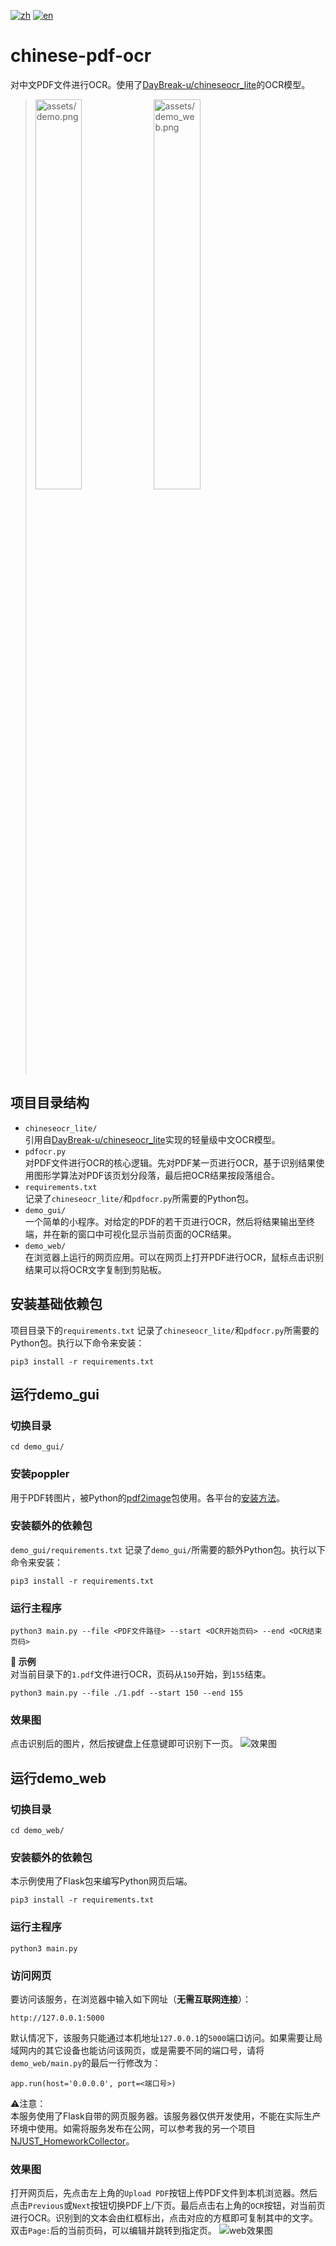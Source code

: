 [![zh](https://img.shields.io/badge/README-zh-red.svg)](./README.md)
[![en](https://img.shields.io/badge/README-en-gre.svg)](./README.en.md)

# chinese-pdf-ocr
对中文PDF文件进行OCR。使用了[DayBreak-u/chineseocr\_lite](https://github.com/DayBreak-u/chineseocr_lite)的OCR模型。  
> <img src="assets/demo.png" alt="assets/demo.png" width="40%" height="40%">
> <img src="assets/demo_web.png" alt="assets/demo_web.png" width="40%" height="40%">

## 项目目录结构
- ```chineseocr_lite/```  
引用自[DayBreak-u/chineseocr\_lite](https://github.com/DayBreak-u/chineseocr_lite)实现的轻量级中文OCR模型。
- ```pdfocr.py```  
对PDF文件进行OCR的核心逻辑。先对PDF某一页进行OCR，基于识别结果使用图形学算法对PDF该页划分段落，最后把OCR结果按段落组合。
- ```requirements.txt```  
记录了```chineseocr_lite/```和```pdfocr.py```所需要的Python包。
- ```demo_gui/```  
一个简单的小程序。对给定的PDF的若干页进行OCR，然后将结果输出至终端，并在新的窗口中可视化显示当前页面的OCR结果。
- ```demo_web/```  
在浏览器上运行的网页应用。可以在网页上打开PDF进行OCR，鼠标点击识别结果可以将OCR文字复制到剪贴板。

## 安装基础依赖包
项目目录下的```requirements.txt```  记录了```chineseocr_lite/```和```pdfocr.py```所需要的Python包。执行以下命令来安装：
```
pip3 install -r requirements.txt
```

## 运行demo_gui
### 切换目录
```
cd demo_gui/
```

### 安装poppler
用于PDF转图片，被Python的[pdf2image](https://github.com/Belval/pdf2image)包使用。各平台的[安装方法](https://github.com/Belval/pdf2image#windows)。

### 安装额外的依赖包
```demo_gui/requirements.txt```  记录了```demo_gui/```所需要的额外Python包。执行以下命令来安装：
```
pip3 install -r requirements.txt
```

### 运行主程序
```
python3 main.py --file <PDF文件路径> --start <OCR开始页码> --end <OCR结束页码>
```
**📘 示例**  
对当前目录下的```1.pdf```文件进行OCR，页码从```150```开始，到```155```结束。
```
python3 main.py --file ./1.pdf --start 150 --end 155
```

### 效果图
点击识别后的图片，然后按键盘上任意键即可识别下一页。
![效果图](assets/demo.png)

## 运行demo_web
### 切换目录
```
cd demo_web/
```

### 安装额外的依赖包
本示例使用了Flask包来编写Python网页后端。
```
pip3 install -r requirements.txt
```

### 运行主程序
```
python3 main.py
```

### 访问网页
要访问该服务，在浏览器中输入如下网址（**无需互联网连接**）：
```
http://127.0.0.1:5000
```
默认情况下，该服务只能通过本机地址```127.0.0.1```的```5000```端口访问。如果需要让局域网内的其它设备也能访问该网页，或是需要不同的端口号，请将```demo_web/main.py```的最后一行修改为：
```
app.run(host='0.0.0.0', port=<端口号>)
```
⚠️注意：  
本服务使用了Flask自带的网页服务器。该服务器仅供开发使用，不能在实际生产环境中使用。如需将服务发布在公网，可以参考我的另一个项目[NJUST_HomeworkCollector](https://github.com/NewComer00/NJUST_HomeworkCollector)。

### 效果图
打开网页后，先点击左上角的```Upload PDF```按钮上传PDF文件到本机浏览器。然后点击```Previous```或```Next```按钮切换PDF上/下页。最后点击右上角的```OCR```按钮，对当前页进行OCR。识别到的文本会由红框标出，点击对应的方框即可复制其中的文字。双击```Page:```后的当前页码，可以编辑并跳转到指定页。
![web效果图](assets/demo_web.png)
